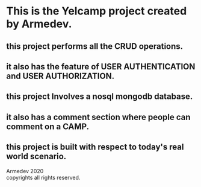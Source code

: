 # This is the Yelcamp project created by Armedev.

## this project performs all the CRUD operations.

## it also has the feature of USER AUTHENTICATION and USER AUTHORIZATION.

## this project Involves a nosql mongodb database.

## it also has a comment section where people can comment on a CAMP.

## this project is built with respect to today's real world scenario.

<p> Armedev 2020
<br/>
copyrights all rights reserved. </p>
